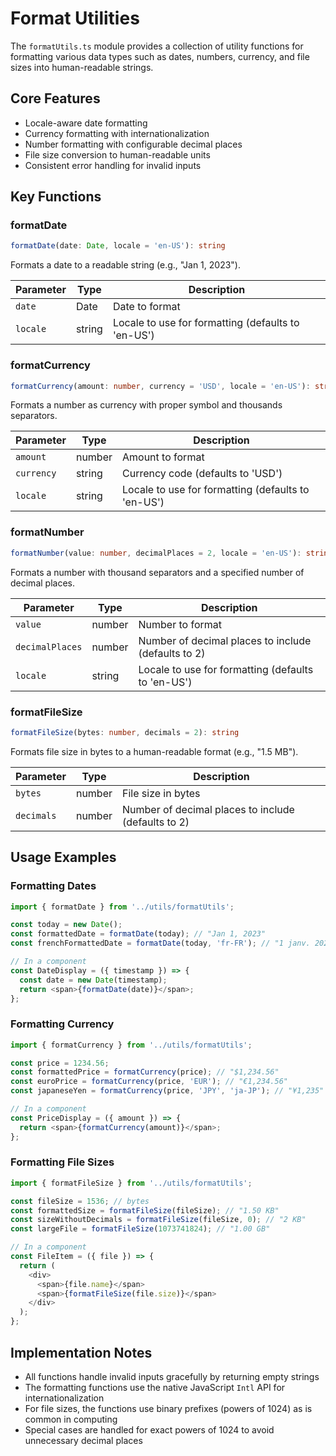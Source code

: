 # Format Utilities

The `formatUtils.ts` module provides a collection of utility functions for formatting various data types such as dates, numbers, currency, and file sizes into human-readable strings.

## Core Features

- Locale-aware date formatting
- Currency formatting with internationalization
- Number formatting with configurable decimal places
- File size conversion to human-readable units
- Consistent error handling for invalid inputs

## Key Functions

### formatDate

```typescript
formatDate(date: Date, locale = 'en-US'): string
```

Formats a date to a readable string (e.g., "Jan 1, 2023").

| Parameter | Type | Description |
|-----------|------|-------------|
| `date` | Date | Date to format |
| `locale` | string | Locale to use for formatting (defaults to 'en-US') |

### formatCurrency

```typescript
formatCurrency(amount: number, currency = 'USD', locale = 'en-US'): string
```

Formats a number as currency with proper symbol and thousands separators.

| Parameter | Type | Description |
|-----------|------|-------------|
| `amount` | number | Amount to format |
| `currency` | string | Currency code (defaults to 'USD') |
| `locale` | string | Locale to use for formatting (defaults to 'en-US') |

### formatNumber

```typescript
formatNumber(value: number, decimalPlaces = 2, locale = 'en-US'): string
```

Formats a number with thousand separators and a specified number of decimal places.

| Parameter | Type | Description |
|-----------|------|-------------|
| `value` | number | Number to format |
| `decimalPlaces` | number | Number of decimal places to include (defaults to 2) |
| `locale` | string | Locale to use for formatting (defaults to 'en-US') |

### formatFileSize

```typescript
formatFileSize(bytes: number, decimals = 2): string
```

Formats file size in bytes to a human-readable format (e.g., "1.5 MB").

| Parameter | Type | Description |
|-----------|------|-------------|
| `bytes` | number | File size in bytes |
| `decimals` | number | Number of decimal places to include (defaults to 2) |

## Usage Examples

### Formatting Dates

```typescript
import { formatDate } from '../utils/formatUtils';

const today = new Date();
const formattedDate = formatDate(today); // "Jan 1, 2023"
const frenchFormattedDate = formatDate(today, 'fr-FR'); // "1 janv. 2023"

// In a component
const DateDisplay = ({ timestamp }) => {
  const date = new Date(timestamp);
  return <span>{formatDate(date)}</span>;
};
```

### Formatting Currency

```typescript
import { formatCurrency } from '../utils/formatUtils';

const price = 1234.56;
const formattedPrice = formatCurrency(price); // "$1,234.56"
const euroPrice = formatCurrency(price, 'EUR'); // "€1,234.56"
const japaneseYen = formatCurrency(price, 'JPY', 'ja-JP'); // "¥1,235"

// In a component
const PriceDisplay = ({ amount }) => {
  return <span>{formatCurrency(amount)}</span>;
};
```

### Formatting File Sizes

```typescript
import { formatFileSize } from '../utils/formatUtils';

const fileSize = 1536; // bytes
const formattedSize = formatFileSize(fileSize); // "1.50 KB"
const sizeWithoutDecimals = formatFileSize(fileSize, 0); // "2 KB"
const largeFile = formatFileSize(1073741824); // "1.00 GB"

// In a component
const FileItem = ({ file }) => {
  return (
    <div>
      <span>{file.name}</span>
      <span>{formatFileSize(file.size)}</span>
    </div>
  );
};
```

## Implementation Notes

- All functions handle invalid inputs gracefully by returning empty strings
- The formatting functions use the native JavaScript `Intl` API for internationalization
- For file sizes, the functions use binary prefixes (powers of 1024) as is common in computing
- Special cases are handled for exact powers of 1024 to avoid unnecessary decimal places 